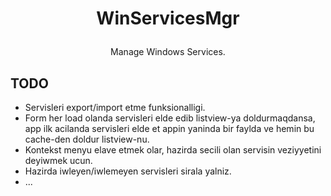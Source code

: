 # <p align="center">WinServicesMgr</p>
<p align="center">Manage Windows Services.</p>

## TODO
- Servisleri export/import etme funksionalligi.
- Form her load olanda servisleri elde edib listview-ya doldurmaqdansa, app ilk acilanda servisleri elde et appin yaninda bir faylda ve hemin bu cache-den doldur listview-nu.
- Kontekst menyu elave etmek olar, hazirda secili olan servisin veziyyetini deyiwmek ucun.
- Hazirda iwleyen/iwlemeyen servisleri sirala yalniz.
- ...
